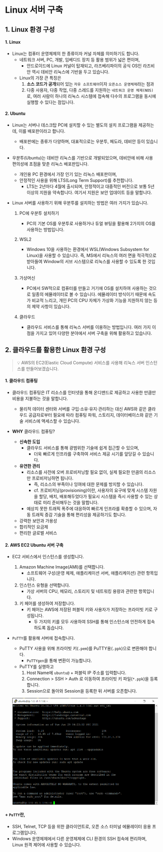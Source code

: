 # Linux 서버 구축



## 1. Linux 환경 구성

#### 1. Linux

- Linux는 컴퓨터 운영체제의 한 종류이자 커널 자체를 의미하기도 합니다.
  - 네트워크 서버, PC, 개발, 임베디드 장치 등 활용 범위가 넓은 편이며,
    - 안드로이드에 Linux 커널이 탑재되고, 라즈베리파이의 공식 OS인 라즈비안 역시 데비안 리눅스에 기반을 두고 있습니다.
  - Linux의 가장 큰 특징은
    1. **소스 코드가 공개**되어 있는 `자유 소프트웨어`이자 `오픈소스 운영체제`라는 점과
    2. 다중 사용자, 다중 작업, 다중 스레드를 지원하는 `네트워크 운영 체제(NOS)`로, 여러 사람이 하나의 리눅스 시스템에 접속해 다수의 프로그램을 동시에 실행할 수 있다는 점입니다.



#### 2. Ubuntu

- Linux는 서버나 데스크탑 PC에 설치할 수 있는 별도의 설치 프로그램을 제공하는데, 이를 배포판이라고 합니다.

  - 배포판에는 종류가 다양하며, 대표적으로는 우분투, 페도라, 데비안 등이 있습니다.

- 우분투(Ubuntu)는 데비안 리눅스를 기반으로 개발되었으며, 데비안에 비해 사용 편의성에 초점을 맞춘 리눅스 배포판입니다.

  - 개인용 PC 환경에서 가장 인기 있는 리눅스 배포판이며, 
  - 안정적인 사용을 위해 LTS(Long Term Support)를 추천합니다.
    - LTS는 2년마다 4월에 출시되며, 안정적이고 대중적인 버전으로 보통 5년 이상의 지원을 약속합니다. 여기서 지원은 보안 업데이트 등을 말합니다.

- Linux 서버를 사용하기 위해 우분투를 설치하는 방법은 여러 가지가 있습니다.

  1. PC에 우분투 설치하기

     - PC의 기본 OS를 우분투로 사용하거나 듀얼 뷰팅을 활용해 2가지의 OS를 사용하는 방법입니다. 

  2. WSL2

     - Windows 10을 사용하는 환경에서 WSL(Windows Subsystem for Linux)을 사용할 수 있습니다. 즉, MS에서 리눅스의 여러 면을 적극적으로 받아들여 Window의 서브 시스템으로 리눅스를 사용할 수 있도록 한 것입니다.

  3. 가상머신

     - PC에서 SW적으로 컴퓨터를 만들고 거기에 OS를 설치하여 사용하는 것으로 일종의 에뮬레이터로 볼 수 있습니다. 에뮬레이터 방식이기 때문에 속도가 비교적 느리고, 개인 PC의 CPU 자체가 가상화 기능을 지원하지 않는 등의 제약 사항이 있습니다.

  4. 클라우드

     - 클라우드 서비스를 통해 리눅스 서버를 이용하는 방법입니다. 여러 가지 이점을 가지고 있어 다양한 분야에서 서버 구축을 위해 활용하고 있습니다. 

     

## 2. 클라우드를 활용한 Linux 환경 구성

> 💡 AWS의 EC2(Elastic Cloud Compute) 서비스를 사용해 리눅스 서버 인스턴스를 만들어보겠습니다.



#### 1. 클라우드 컴퓨팅

- 클라우드 컴퓨팅은 IT 리소스를 인터넷을 통해 온디맨드로 제공하고 사용한 만큼만 비용을 지불하는 것을 말합니다. 
  - 물리적 데이터 센터와 서버를 구입·소유·유지·관리하는 대신 AWS와 같은 클라우드 공급자로부터 필요에 따라 컴퓨팅 파워, 스토리지, 데이터베이스와 같은 기술 서비스에 액세스할 수 있습니다.

- **WHY** 클라우드 컴퓨팅?
  - **신속한 도입**
    - 클라우드 서비스를 통해 광범위한 기술에 쉽게 접근할 수 있으며,
      - 더욱 빠르게 인프라를 구축하여 서비스 제공 시기를 앞당길 수 있습니다.
  - **유연한 관리**
    - 리소스를 사전에 오버 프로비저닝할 필요 없이, 실제 필요한 만큼의 리소스만 프로비저닝하면 됩니다. 
      - 즉, 리소스의 부족이나 잉여에 대한 문제를 방지할 수 있습니다.
      - cf. 프로비저닝(provisioning)이란, 사용자의 요구에 맞게 시스템 자원을 할당, 배치, 배포해두었다가 필요시 시스템을 즉시 사용할 수 있는 상태로 미리 준비해두는 것을 말합니다.
    - 예상치 못한 트래픽 폭주에 대응하여 빠르게 인프라를 확충할 수 있으며, 자동 트래픽 증감 기술을 통해 편리성을 제공하기도 합니다.
  - 강력한 보안과 가용성
  - 합리적인 요금제
  - 편리한 글로벌 서비스



#### 2. AWS EC2 Ubuntu 서버 구축

- EC2 서비스에서 인스턴스를 생성합니다.

  1. Amazon Machine Image(AMI)를 선택합니다. 
     - 소프트웨어 구성(운영 체제, 애플리케이션 서버, 애플리케이션) 관련 항목입니다.
  2. 인스턴스 유형을 선택합니다.
     - 가상 서버의 CPU, 메모리, 스토리지 및 네트워킹 용량과 관련한 항목입니다.
  3. 키 페어를 생성하여 저장합니다.
     - 키 페어는 AWS에 저장된 퍼블릭 키와 사용자가 저장하는 프라이빗 키로 구성됩니다.
       - 두 가지의 키를 모두 사용하여 SSH를 통해 인스턴스에 안전하게 접속하도록 돕습니다.

- `PuTTY`를 활용해 서버에 접속합니다.

  - PuTTY 사용을 위해 프라이빗 키(`.pem`)를 PuTTY용(`.ppk`)으로 변환해야 합니다.
    - `PuTTYgen`을 통해 변환이 가능합니다.
  - PuTTY를 실행하고
    1. Host Name에 `ubuntu@` + 퍼블릭 IP 주소를 입력합니다.
    2. Connection > SSH > Auth 로 이동하여 프라이빗 키 파일(`*.ppk`)을 등록합니다.
    3. Session으로 돌아와 Session을 등록한 뒤 서버를 오픈합니다.

  ![image-20210630172052846](../assets/LinuxServer.assets/image-20210630172052846.png)



#### + `PuTTY`란,

- SSH, Telnet, TCP 등을 위한 클라이언트로, 오픈 소스 터미널 에뮬레이터 응용 프로그램입니다.
- Windows 운영체제에서 다른 운영체제에 CLI 환경의 SSH 접속에 편리하며, Linux 원격 제어에 사용할 수 있습니다.

